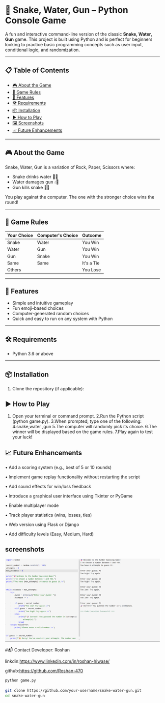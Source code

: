 # 🐍 Snake, Water, Gun – Python Console Game

A fun and interactive command-line version of the classic **Snake, Water, Gun** game. This project is built using Python and is perfect for beginners looking to practice basic programming concepts such as user input, conditional logic, and randomization.

---

## 📋 Table of Contents

- [🎮 About the Game](#-about-the-game)
- [🧠 Game Rules](#-game-rules)
- [🚀 Features](#-features)
- [🛠️ Requirements](#️-requirements)
- [📦 Installation](#-installation)
- [▶️ How to Play](#️-how-to-play)
- [🖼️ Screenshots](#️-screenshots)
- [📈 Future Enhancements](#-future-enhancements)



---

## 🎮 About the Game

Snake, Water, Gun is a variation of Rock, Paper, Scissors where:
- Snake drinks water 🐍💧
- Water damages gun 💧🔫
- Gun kills snake 🔫🐍

You play against the computer. The one with the stronger choice wins the round!

---

## 🧠 Game Rules

| Your Choice | Computer's Choice | Outcome        |
|-------------|-------------------|----------------|
| Snake       | Water             | You Win        |
| Water       | Gun               | You Win        |
| Gun         | Snake             | You Win        |
| Same        | Same              | It's a Tie     |
| Others      |                   | You Lose       |

---

## 🚀 Features

- Simple and intuitive gameplay
- Fun emoji-based choices
- Computer-generated random choices
- Quick and easy to run on any system with Python

---

## 🛠️ Requirements

- Python 3.6 or above

---

## 📦 Installation

1. Clone the repository (if applicable):

## ▶️ How to Play
 1.  Open your terminal or command prompt.
 2.Run the Python script (python game.py).
 3.When prompted, type one of the following:
 4.snake,water ,gun
 5.The computer will randomly pick its choice.
 6.The winner will be displayed based on the game rules.
 7.Play again to test your luck!

## 📈 Future Enhancements
 • Add a scoring system (e.g., best of 5 or 10 rounds)

 • Implement game replay functionality without restarting the script

 • Add sound effects for win/loss feedback

 • Introduce a graphical user interface using Tkinter or PyGame

 • Enable multiplayer mode

 • Track player statistics (wins, losses, ties)

 • Web version using Flask or Django

 • Add difficulty levels (Easy, Medium, Hard)

## screenshots
![image](https://github.com/Roshan-470/mini-game2--python/blob/main/Screenshot%202025-06-17%20005022.png?raw=true)



#📬 Contact
Developer: Roshan

linkdin:https://www.linkedin.com/in/roshan-hiwase/

github:https://github.com/Roshan-470



   ```bash
   python game.py

   git clone https://github.com/your-username/snake-water-gun.git
   cd snake-water-gun
